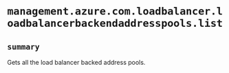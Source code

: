 # `management.azure.com.loadbalancer.loadbalancerbackendaddresspools.list`

## `summary`
Gets all the load balancer backed address pools.


